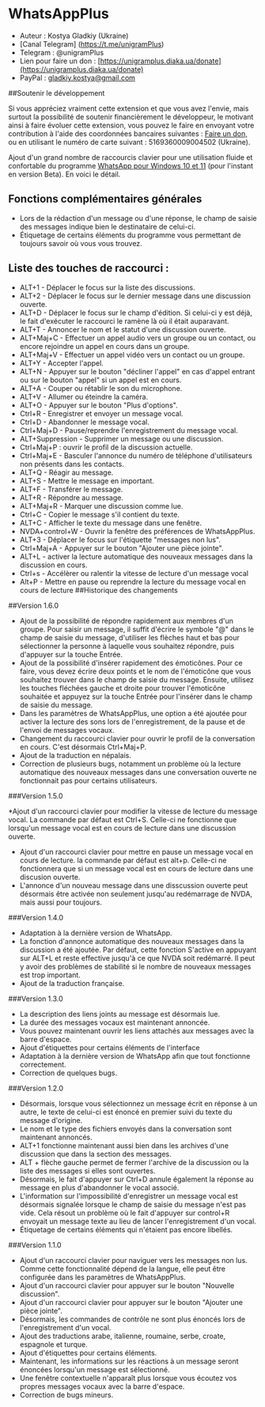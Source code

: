 # WhatsAppPlus

* Auteur : Kostya Gladkiy (Ukraine)
* [Canal Telegram] (https://t.me/unigramPlus)
* Telegram : @unigramPlus
* Lien pour faire un don : [https://unigramplus.diaka.ua/donate](https://unigramplus.diaka.ua/donate)
* PayPal : gladkiy.kostya@gmail.com

##Soutenir le développement

Si vous appréciez vraiment cette extension et que vous avez l'envie,  mais surtout la possibilité de soutenir financièrement le développeur, le motivant ainsi à faire évoluer cette extension, vous pouvez le faire en envoyant votre contribution à l'aide des coordonnées bancaires suivantes : [Faire un don,](https://unigramplus.diaka.ua/donate) ou en utilisant le numéro de carte suivant : 5169360009004502 (Ukraine).

Ajout d'un grand nombre de raccourcis clavier pour une utilisation fluide et confortable du programme [WhatsApp pour Windows 10 et 11](https://apps.microsoft.com/store/detail/whatsapp-beta/9NBDXK71NK08?hl=fr-fr&gl=fr) (pour l'instant en version Beta). En voici le détail.

## Fonctions complémentaires générales

* Lors de la rédaction d'un message ou d'une réponse, le champ de saisie des messages indique bien le destinataire de celui-ci.
* Étiquetage de certains éléments du programme vous permettant de toujours savoir où vous vous trouvez.

## Liste des touches de raccourci :

* ALT+1 - Déplacer le focus sur la liste des discussions.
* ALT+2 - Déplacer le focus sur le dernier message dans une discussion ouverte.
* ALT+D - Déplacer le focus sur le champ d'édition. Si celui-ci y est déjà, le fait d'exécuter le raccourci le ramène là où il était auparavant.
* ALT+T - Annoncer le nom et le statut d'une discussion ouverte.
* ALT+Maj+C - Effectuer un appel audio vers un groupe ou un contact, ou encore rejoindre un appel en cours dans un groupe.
* ALT+Maj+V - Effectuer un appel vidéo vers un contact ou un groupe.
* ALT+Y - Accepter l'appel.
* ALT+N - Appuyer sur le bouton "décliner l'appel" en cas d'appel entrant ou sur le bouton "appel" si un appel est en cours.
* ALT+A - Couper ou rétablir le son du microphone.
* ALT+V - Allumer ou éteindre la caméra.
* ALT+O - Appuyer sur le bouton "Plus d'options".
* Ctrl+R - Enregistrer et envoyer un message vocal.
* Ctrl+D - Abandonner le message vocal.
* Ctrl+Maj+D - Pause/reprendre l'enregistrement du message vocal.
* ALT+Suppression - Supprimer un message ou une discussion.
* Ctrl+Maj+P : ouvrir le profil de la discussion actuelle.
* Ctrl+Maj+E - Basculer l'annonce du numéro de téléphone d'utilisateurs non présents dans les contacts.
* ALT+Q - Réagir au message.
* ALT+S - Mettre le message en important.
* ALT+F - Transférer le message.
* ALT+R - Répondre au message.
* ALT+Maj+R - Marquer une discussion comme lue.
* Ctrl+C - Copier le message s'il contient du texte.
* ALT+C - Afficher le texte du message dans une fenêtre.
* NVDA+control+W - Ouvrir la fenêtre des préférences de WhatsAppPlus.
* ALT+3 - Déplacer le focus sur l'étiquette "messages non lus".
* Ctrl+Maj+A - Appuyer sur le bouton "Ajouter une pièce jointe".
* ALT+L - activer la lecture automatique des nouveaux messages dans la discussion en cours.
* Ctrl+s - Accélèrer ou ralentir la vitesse de lecture d'un message vocal
* Alt+P -  Mettre en pause ou reprendre la lecture du message vocal en cours de lecture
##Historique des changements

##Version 1.6.0
* Ajout de la possibilité de répondre rapidement aux membres d'un groupe. Pour saisir un message, il suffit d'écrire le symbole "@" dans le champ de saisie du message, d'utiliser les flèches haut et bas pour sélectionner la personne à laquelle vous souhaitez répondre, puis d'appuyer sur la touche Entrée.
* Ajout de la possibilité d'insérer rapidement des émoticônes. Pour ce faire, vous devez écrire deux points et le nom de l'émoticône que vous souhaitez trouver dans le champ de saisie du message. Ensuite, utilisez les touches fléchées gauche et droite pour trouver l'émoticône souhaitée et appuyez sur la touche Entrée pour l'insérer dans le champ de saisie du message.
* Dans les paramètres de WhatsAppPlus, une option a été ajoutée pour activer la lecture des sons lors de l'enregistrement, de la pause et de l'envoi de messages vocaux.
* Changement du raccourci clavier pour ouvrir le profil de la conversation en cours. C'est désormais Ctrl+Maj+P.
* Ajout de la traduction en népalais.
* Correction de plusieurs bugs, notamment un problème où la lecture automatique des nouveaux messages dans une conversation ouverte ne fonctionnait pas pour certains utilisateurs.

###Version 1.5.0

*Ajout d'un raccourci clavier pour modifier la vitesse de lecture du message vocal. La commande par défaut est Ctrl+S. Celle-ci ne fonctionne que lorsqu'un message vocal est en cours de lecture dans une discussion ouverte.
* Ajout d'un raccourci clavier pour mettre en pause un message vocal en cours de lecture. la commande par défaut est alt+p. Celle-ci ne fonctionnera que si un message vocal est en cours de lecture dans une discusion ouverte.
* L'annonce d'un nouveau message dans une disscussion ouverte peut désormais être activée non seulement jusqu'au redémarrage de NVDA, mais aussi pour toujours.


###Version 1.4.0

* Adaptation  à la dernière version de WhatsApp.
* La fonction d'annonce automatique des nouveaux messages dans la discussion a été ajoutée. Par défaut, cette fonction S'active en appuyant sur ALT+L et reste effective jusqu'à ce que NVDA soit redémarré. Il peut y avoir des problèmes de stabilité si le nombre de nouveaux messages est trop important.
* Ajout de la traduction française.

###Version 1.3.0

* La description des liens joints au message est désormais lue.
* La durée des messages vocaux est maintenant annoncée.
* Vous pouvez maintenant ouvrir les liens attachés aux messages avec la barre d'espace.
* Ajout d'étiquettes pour certains éléments de l'interface
* Adaptation à la dernière version de WhatsApp afin que tout fonctionne correctement.
* Correction de quelques bugs.

###Version 1.2.0

* Désormais, lorsque vous sélectionnez un message écrit en réponse à un autre, le texte de celui-ci est énoncé en premier suivi du texte du message d'origine.
* Le nom et le type des fichiers envoyés dans la conversation sont maintenant annoncés.
* ALT+1 fonctionne maintenant aussi bien dans les archives d'une discussion que dans la section des messages.
* ALT + flèche gauche permet de fermer l'archive de la discussion ou la liste des messages si elles sont ouvertes.
* Désormais, le fait d'appuyer sur Ctrl+D annule également la réponse au message en plus d'abandonner le vocal associé.
* L'information sur l'impossibilité d'enregistrer un message vocal est désormais signalée lorsque le champ de saisie du message n'est pas vide. Cela résout un problème où le fait d'appuyer sur control+R envoyait un message texte au lieu de lancer l'enregistrement d'un vocal.
* Étiquetage de certains éléments qui n'étaient pas encore libellés.

###Version 1.1.0

* Ajout d'un raccourci clavier pour naviguer vers les messages non lus. Comme cette fonctionnalité dépend de la langue, elle peut être configurée dans les paramètres de WhatsAppPlus.
* Ajout d'un raccourci clavier pour appuyer sur le bouton "Nouvelle discussion".
* Ajout d'un raccourci clavier pour appuyer sur le bouton "Ajouter une pièce jointe".
* Désormais, les commandes de contrôle ne sont plus énoncés lors de l'enregistrement d'un vocal.
* Ajout des traductions arabe, italienne, roumaine, serbe, croate, espagnole et turque.
* Ajout d'étiquettes pour certains éléments.
* Maintenant, les informations sur les réactions à un message seront énoncées lorsqu'un message est sélectionné.
* Une fenêtre contextuelle n'apparaît plus lorsque vous écoutez vos propres messages vocaux avec la barre d'espace.
* Correction de bugs mineurs.